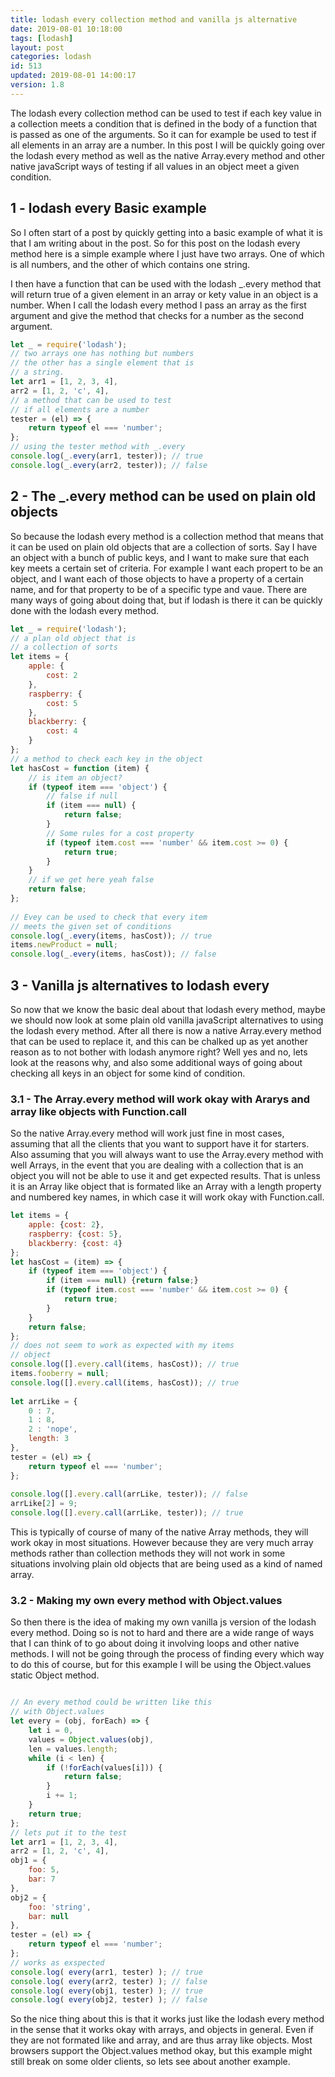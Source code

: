```yaml
---
title: lodash every collection method and vanilla js alternative
date: 2019-08-01 10:18:00
tags: [lodash]
layout: post
categories: lodash
id: 513
updated: 2019-08-01 14:00:17
version: 1.8
---
```


The lodash every collection method can be used to test if each key value in a collection meets a condition that is defined in the body of a function that is passed as one of the arguments. So it can for example be used to test if all elements in an array are a number. In this post I will be quickly going over the lodash every method as well as the native Array.every method and other native javaScript ways of testing if all values in an object meet a given condition.


<!-- more -->

## 1 - lodash every Basic example

So I often start of a post by quickly getting into a basic example of what it is that I am writing about in the post. So for this post on the lodash every method here is a simple example where I just have two arrays. One of which is all numbers, and the other of which contains one string.

I then have a function that can be used with the lodash \_.every method that will return true of a given element in an array or kety value in an object is a number. When I call the lodash every method I pass an array as the first argument and give the method that checks for a number as the second argument.


```js
let _ = require('lodash');
// two arrays one has nothing but numbers
// the other has a single element that is
// a string.
let arr1 = [1, 2, 3, 4],
arr2 = [1, 2, 'c', 4],
// a method that can be used to test
// if all elements are a number
tester = (el) => {
    return typeof el === 'number';
};
// using the tester method with _.every
console.log(_.every(arr1, tester)); // true
console.log(_.every(arr2, tester)); // false
```

## 2 - The \_.every method can be used on plain old objects

So because the lodash every method is a collection method that means that it can be used on plain old objects that are a collection of sorts. Say I have an object with a bunch of public keys, and I want to make sure that each key meets a certain set of criteria. For example I want each propert to be an object, and I want each of those objects to have a property of a certain name, and for that property to be of a specific type and vaue. There are many ways of going about doing that, but if lodash is there it can be quickly done with the lodash every method.

```js
let _ = require('lodash');
// a plan old object that is
// a collection of sorts
let items = {
    apple: {
        cost: 2
    },
    raspberry: {
        cost: 5
    },
    blackberry: {
        cost: 4
    }
};
// a method to check each key in the object
let hasCost = function (item) {
    // is item an object?
    if (typeof item === 'object') {
        // false if null
        if (item === null) {
            return false;
        }
        // Some rules for a cost property
        if (typeof item.cost === 'number' && item.cost >= 0) {
            return true;
        }
    }
    // if we get here yeah false
    return false;
};
 
// Evey can be used to check that every item
// meets the given set of conditions
console.log(_.every(items, hasCost)); // true
items.newProduct = null;
console.log(_.every(items, hasCost)); // false
```

## 3 - Vanilla js alternatives to lodash every

So now that we know the basic deal about that lodash every method, maybe we should now look at some plain old vanilla javaScript alternatives to using the lodash every method. After all there is now a native Array.every method that can be used to replace it, and this can be chalked up as yet another reason as to not bother with lodash anymore right? Well yes and no, lets look at the reasons why, and also some additional ways of going about checking all keys in an object for some kind of condition.

### 3.1 - The Array.every method will work okay with Ararys and array like objects with Function.call

So the native Array.every method will work just fine in most cases, assuming that all the clients that you want to support have it for starters. Also assuming that you will always want to use the Array.every method with well Arrays, in the event that you are dealing with a collection that is an object you will not be able to use it and get expected results. That is unless it is an Array like object that is formated like an Array with a length property and numbered key names, in which case it will work okay with Function.call.

```js
let items = {
    apple: {cost: 2},
    raspberry: {cost: 5},
    blackberry: {cost: 4}
};
let hasCost = (item) => {
    if (typeof item === 'object') {
        if (item === null) {return false;}
        if (typeof item.cost === 'number' && item.cost >= 0) {
            return true;
        }
    }
    return false;
};
// does not seem to work as expected with my items
// object
console.log([].every.call(items, hasCost)); // true
items.fooberry = null;
console.log([].every.call(items, hasCost)); // true
 
let arrLike = {
    0 : 7,
    1 : 8,
    2 : 'nope',
    length: 3
},
tester = (el) => {
    return typeof el === 'number';
};
 
console.log([].every.call(arrLike, tester)); // false
arrLike[2] = 9;
console.log([].every.call(arrLike, tester)); // true
```

This is typically of course of many of the native Array methods, they will work okay in most situations. However because they are very much array methods rather than collection methods they will not work in some situations involving plain old objects that are being used as a kind of named array.

### 3.2 - Making my own every method with Object.values

So then there is the idea of making my own vanilla js version of the lodash every method. Doing so is not to hard and there are a wide range of ways that I can think of to go about doing it involving loops and other native methods. I will not be going through the process of finding every which way to do this of course, but for this example I will be using the Object.values static Object method.

```js

// An every method could be written like this
// with Object.values
let every = (obj, forEach) => {
    let i = 0,
    values = Object.values(obj),
    len = values.length;
    while (i < len) {
        if (!forEach(values[i])) {
            return false;
        }
        i += 1;
    }
    return true;
};
// lets put it to the test
let arr1 = [1, 2, 3, 4],
arr2 = [1, 2, 'c', 4],
obj1 = {
    foo: 5,
    bar: 7
},
obj2 = {
    foo: 'string',
    bar: null
},
tester = (el) => {
    return typeof el === 'number';
};
// works as exspected
console.log( every(arr1, tester) ); // true
console.log( every(arr2, tester) ); // false
console.log( every(obj1, tester) ); // true
console.log( every(obj2, tester) ); // false
```

So the nice thing about this is that it works just like the lodash every method in the sense that it works okay with arrays, and objects in general. Even if they are not formated like and array, and are thus array like objects. Most browsers support the Object.values method okay, but this example might still break on some older clients, so lets see about another example.